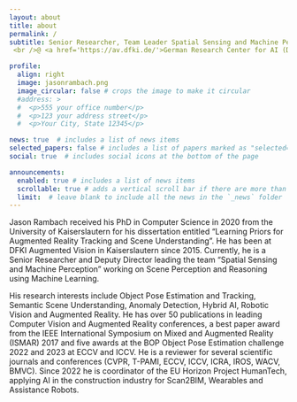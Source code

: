 ```yaml
---
layout: about
title: about
permalink: /
subtitle: Senior Researcher, Team Leader Spatial Sensing and Machine Perception
 <br />@ <a href='https://av.dfki.de/'>German Research Center for AI (DFKI)</a>

profile:
  align: right
  image: jasonrambach.png
  image_circular: false # crops the image to make it circular
  #address: >
  #  <p>555 your office number</p>
  #  <p>123 your address street</p>
  #  <p>Your City, State 12345</p>

news: true  # includes a list of news items
selected_papers: false # includes a list of papers marked as "selected={true}"
social: true  # includes social icons at the bottom of the page

announcements:
  enabled: true # includes a list of news items
  scrollable: true # adds a vertical scroll bar if there are more than 3 news items
  limit:  # leave blank to include all the news in the `_news` folder
---
```


Jason Rambach received his PhD in Computer Science in 2020 from the University of Kaiserslautern for his dissertation entitled “Learning Priors for Augmented Reality Tracking and Scene Understanding”. He has been at DFKI Augmented Vision in Kaiserslautern since 2015. Currently, he is a Senior Researcher and Deputy Director leading the team “Spatial Sensing and Machine Perception” working on Scene Perception and Reasoning using Machine Learning.

His research interests include Object Pose Estimation and Tracking, Semantic Scene Understanding, Anomaly Detection, Hybrid AI, Robotic Vision and Augmented Reality. He has over 50 publications in leading Computer Vision and Augmented Reality conferences, a best paper award from the IEEE International Symposium on Mixed and Augmented Reality (ISMAR) 2017 and five awards at the BOP Object Pose Estimation challenge 2022 and 2023 at ECCV and ICCV. He is a reviewer for several scientific journals and conferences (CVPR, T-PAMI, ECCV, ICCV, ICRA, IROS, WACV, BMVC). Since 2022 he is coordinator of the EU Horizon Project HumanTech, applying AI in the construction industry for Scan2BIM, Wearables and Assistance Robots.
